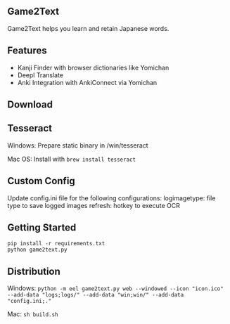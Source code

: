 ## Game2Text ##

Game2Text helps you learn and retain Japanese words.

## Features ##

- Kanji Finder with browser dictionaries like Yomichan
- Deepl Translate
- Anki Integration with AnkiConnect via Yomichan

## Download ##

## Tesseract ##

Windows: Prepare static binary in /win/tesseract

Mac OS: Install with ```brew install tesseract```

## Custom Config ##

Update config.ini file for the following configurations:
logimagetype: file type to save logged images
refresh: hotkey to execute OCR

## Getting Started ##
```
pip install -r requirements.txt
python game2text.py
```

## Distribution ##

Windows: 
```python -m eel game2text.py web --windowed --icon "icon.ico" --add-data "logs;logs/" --add-data "win;win/" --add-data "config.ini;."```

Mac:
```sh build.sh```
